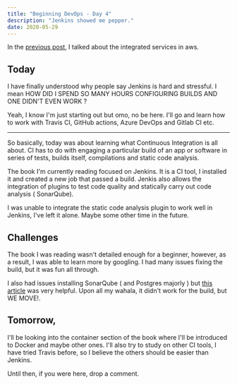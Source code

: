 ```yaml
---
title: "Beginning DevOps - Day 4"
description: "Jenkins showed me pepper."
date: 2020-05-29
---
```


In the [previous post](/read/beginning-dev-ops-day-3), I talked about the integrated services in aws.

## Today

I have finally understood why people say Jenkins is hard and stressful. I mean HOW DID I SPEND SO MANY HOURS CONFIGURING BUILDS AND ONE DIDN'T EVEN WORK ?

Yeah, I know I'm just starting out but omo, no be here. I'll go and learn how to work with Travis CI, GitHub actions, Azure DevOps and Gitlab CI etc.

---

So basically, today was about learning what Continuous Integration is all about. CI has to do with engaging a particular build of an app or software in series of tests, builds itself, compilations and static code analysis. 

The book I'm currently reading focused on Jenkins. It is a CI tool, I installed it and created a new job that passed a build. Jenkis also allows the integration of plugins to test code quality and statically carry out code analysis ( SonarQube).

I was unable to integrate the static code analysis plugin to work well in Jenkins, I've left it alone. Maybe some other time in the future.

## Challenges

The book I was reading wasn't detailed enough for a beginner, however, as a result, I was able to learn more by googling. I had many issues fixing the build, but it was fun all through.

I also had issues installing SonarQube ( and Postgres majorly ) but [this article](https://techexpert.tips/sonarqube/sonarqube-installation-ubuntu-linux/) was very helpful. Upon all my wahala, it didn't work for the build, but WE MOVE!.

## Tomorrow,

I'll be looking into the container section of the book where I'll be introduced to Docker and maybe other ones. I'll also try to study on other CI tools, I have tried Travis before, so I believe the others should be easier than Jenkins.


Until then, if you were here, drop a comment.

